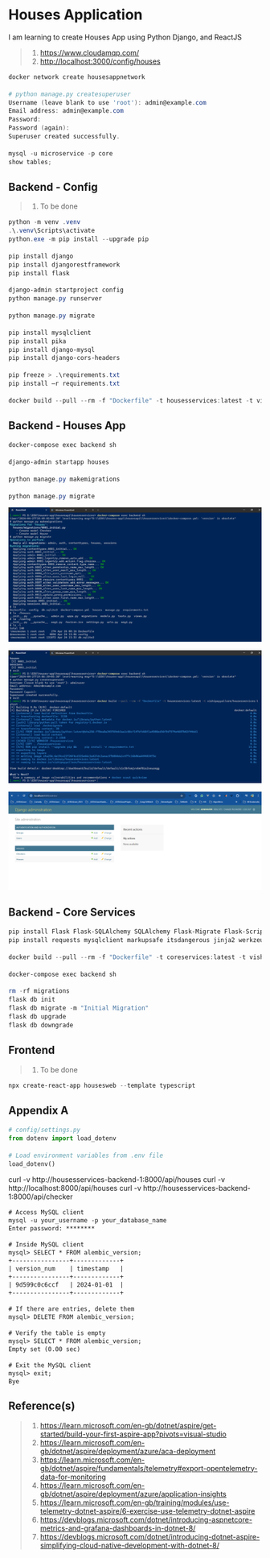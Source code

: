 # Houses Application

I am learning to create Houses App using Python Django, and ReactJS

> 1. <https://www.cloudamqp.com/>
> 1. <http://localhost:3000/config/houses>

```powershell
docker network create housesappnetwork

# python manage.py createsuperuser
Username (leave blank to use 'root'): admin@example.com
Email address: admin@example.com
Password:
Password (again):
Superuser created successfully.

mysql -u microservice -p core
show tables;
```

## Backend - Config

> 1. To be done

```powershell
python -m venv .venv
.\.venv\Scripts\activate
python.exe -m pip install --upgrade pip

pip install django
pip install djangorestframework
pip install flask

django-admin startproject config
python manage.py runserver

python manage.py migrate

pip install mysqlclient
pip install pika
pip install django-mysql
pip install django-cors-headers

pip freeze > .\requirements.txt
pip install –r requirements.txt

docker build --pull --rm -f "Dockerfile" -t housesservices:latest -t vishipayyallore/housesservices:latest .
```

## Backend - Houses App

```powershell
docker-compose exec backend sh

django-admin startapp houses

python manage.py makemigrations

python manage.py migrate
```

![Make Migrations](documentation/images/Make_Migrations.PNG)

![Create Super User](documentation/images/CreateSuperUser.PNG)

![Admin Site](documentation/images/Admin_Site.PNG)

## Backend - Core Services

```powershell
pip install Flask Flask-SQLAlchemy SQLAlchemy Flask-Migrate Flask-Script Flask-Cors
pip install requests mysqlclient markupsafe itsdangerous jinja2 werkzeug pika pytz

docker build --pull --rm -f "Dockerfile" -t coreservices:latest -t vishipayyallore/coreservices:latest .

docker-compose exec backend sh

rm -rf migrations
flask db init
flask db migrate -m "Initial Migration"
flask db upgrade
flask db downgrade
```

## Frontend

> 1. To be done

```powershell
npx create-react-app housesweb --template typescript
```

## Appendix A

```python
# config/settings.py
from dotenv import load_dotenv

# Load environment variables from .env file
load_dotenv()
```

curl -v http://housesservices-backend-1:8000/api/houses
curl -v http://localhost:8000/api/houses
curl -v http://housesservices-backend-1:8000/api/checker

```
# Access MySQL client
mysql -u your_username -p your_database_name
Enter password: ********

# Inside MySQL client
mysql> SELECT * FROM alembic_version;
+----------------+-------------+
| version_num    | timestamp   |
+----------------+-------------+
| 9d599c0c6ccf   | 2024-01-01  |
+----------------+-------------+

# If there are entries, delete them
mysql> DELETE FROM alembic_version;

# Verify the table is empty
mysql> SELECT * FROM alembic_version;
Empty set (0.00 sec)

# Exit the MySQL client
mysql> exit;
Bye
```

## Reference(s)

> 1. <https://learn.microsoft.com/en-gb/dotnet/aspire/get-started/build-your-first-aspire-app?pivots=visual-studio>
> 1. <https://learn.microsoft.com/en-gb/dotnet/aspire/deployment/azure/aca-deployment>
> 1. <https://learn.microsoft.com/en-gb/dotnet/aspire/fundamentals/telemetry#export-opentelemetry-data-for-monitoring>
> 1. <https://learn.microsoft.com/en-gb/dotnet/aspire/deployment/azure/application-insights>
> 1. <https://learn.microsoft.com/en-gb/training/modules/use-telemetry-dotnet-aspire/6-exercise-use-telemetry-dotnet-aspire>
> 1. <https://devblogs.microsoft.com/dotnet/introducing-aspnetcore-metrics-and-grafana-dashboards-in-dotnet-8/>
> 1. <https://devblogs.microsoft.com/dotnet/introducing-dotnet-aspire-simplifying-cloud-native-development-with-dotnet-8/>
